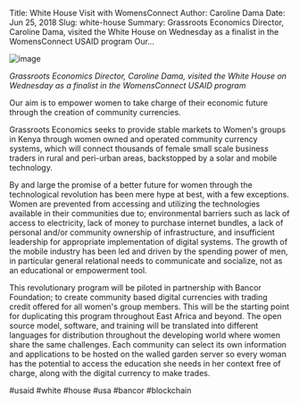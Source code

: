 Title: White House Visit with WomensConnect
Author: Caroline Dama
Date: Jun 25, 2018
Slug: white-house
Summary: Grassroots Economics Director, Caroline Dama, visited the White House on Wednesday as a finalist in the WomensConnect USAID program Our...

![image](images/blog/white-house1.webp)

_Grassroots Economics Director, Caroline Dama, visited the White House
on Wednesday as a finalist in the WomensConnect USAID program_

Our aim is to empower women to take charge of their economic future
through the creation of community currencies.

Grassroots Economics seeks to provide stable markets to Women's groups
in Kenya through women owned and operated community currency systems,
which will connect thousands of female small scale business traders in
rural and peri-urban areas, backstopped by a solar and mobile
technology.

By and large the promise of a better future for women through the
technological revolution has been mere hype at best, with a few
exceptions. Women are prevented from accessing and utilizing the
technologies available in their communities due to; environmental
barriers such as lack of access to electricity, lack of money to
purchase internet bundles, a lack of personal and/or community ownership
of infrastructure, and insufficient leadership for appropriate
implementation of digital systems. The growth of the mobile industry has
been led and driven by the spending power of men, in particular general
relational needs to communicate and socialize, not as an educational or
empowerment tool.

This revolutionary program will be piloted in partnership with Bancor
Foundation; to create community based digital currencies with trading
credit offered for all women's group members. This will be the starting
point for duplicating this program throughout East Africa and beyond.
The open source model, software, and training will be translated into
different languages for distribution throughout the developing world
where women share the same challenges. Each community can select its own
information and applications to be hosted on the walled garden server so
every woman has the potential to access the education she needs in her
context free of charge, along with the digital currency to make trades.

#usaid #white #house #usa #bancor #blockchain
